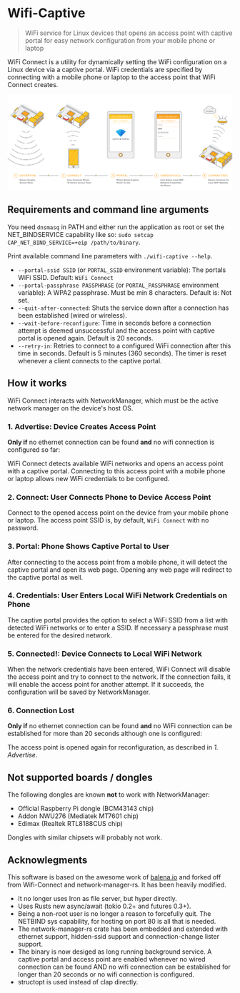 # Wifi-Captive

> WiFi service for Linux devices that opens an access point with captive portal for easy network configuration from your mobile phone or laptop

WiFi Connect is a utility for dynamically setting the WiFi configuration on a Linux device via a captive portal. WiFi credentials are specified by connecting with a mobile phone or laptop to the access point that WiFi Connect creates.


![How it works](./docs/images/how-it-works.png?raw=true)

## Requirements and command line arguments

You need `dnsmasq` in PATH and either run the application as root or set the NET_BINDSERVICE capability like so:
`sudo setcap CAP_NET_BIND_SERVICE=+eip /path/to/binary`.

Print available command line parameters with `./wifi-captive --help`.

* `--portal-ssid SSID` (or `PORTAL_SSID` environment variable): The portals WiFi SSID. Default: `WiFi Connect`
* `--portal-passphrase PASSPHRASE` (or `PORTAL_PASSPHRASE` environment variable): A WPA2 passphrase. Must be min 8 characters. Default is: Not set.
* `--quit-after-connected`: Shuts the service down after a connection has been established (wired or wireless).
* `--wait-before-reconfigure`: Time in seconds before a connection attempt is deemed unsuccessful and the access point with captive portal is opened again. Default is 20 seconds.
* `--retry-in`: Retries to connect to a configured WiFi connection after this time in seconds. Default is 5 minutes (360 seconds). The timer is reset whenever a client connects to the captive portal.

## How it works

WiFi Connect interacts with NetworkManager, which must be the active network manager on the device's host OS.

### 1. Advertise: Device Creates Access Point

**Only if** no ethernet connection can be found **and** no wifi connection is configured so far:

WiFi Connect detects available WiFi networks and opens an access point with a captive portal.
Connecting to this access point with a mobile phone or laptop allows new WiFi credentials to be configured.

### 2. Connect: User Connects Phone to Device Access Point

Connect to the opened access point on the device from your mobile phone or laptop.
The access point SSID is, by default, `WiFi Connect` with no password.

### 3. Portal: Phone Shows Captive Portal to User

After connecting to the access point from a mobile phone, it will detect the captive portal and open its web page.
Opening any web page will redirect to the captive portal as well.

### 4. Credentials: User Enters Local WiFi Network Credentials on Phone

The captive portal provides the option to select a WiFi SSID from a list with detected WiFi networks or to enter
a SSID. If necessary a passphrase must be entered for the desired network.

### 5. Connected!: Device Connects to Local WiFi Network

When the network credentials have been entered, WiFi Connect will disable the access point and try to connect to the network.
If the connection fails, it will enable the access point for another attempt.
If it succeeds, the configuration will be saved by NetworkManager.

### 6. Connection Lost

**Only if** no ethernet connection can be found **and** no WiFi connection can be established for more than 20 seconds although one is configured:

The access point is opened again for reconfiguration, as described in *1. Advertise*.

## Not supported boards / dongles

The following dongles are known **not** to work with NetworkManager:

* Official Raspberry Pi dongle (BCM43143 chip)
* Addon NWU276 (Mediatek MT7601 chip)
* Edimax (Realtek RTL8188CUS chip)

Dongles with similar chipsets will probably not work.

## Acknowlegments

This software is based on the awesome work of <a href="https://balena.io">balena.io</a> and forked off from Wifi-Connect and network-manager-rs.
It has been heavily modified.

* It no longer uses Iron as file server, but hyper directly.
* Uses Rusts new async/await (tokio 0.2+ and futures 0.3+).
* Being a non-root user is no longer a reason to forcefully quit. The NETBIND sys capability, for hosting on port 80 is all that is needed.
* The network-manager-rs crate has been embedded and extended with ethernet support, hidden-ssid support and connection-change lister support.
* The binary is now desiged as long running background service. A captive portal and access point are enabled whenever no wired connection can be found AND no wifi connection can be established for longer than 20 seconds or no wifi connection is configured.
* structopt is used instead of clap directly.
